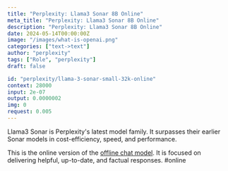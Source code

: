 ```yaml
---
title: "Perplexity: Llama3 Sonar 8B Online"
meta_title: "Perplexity: Llama3 Sonar 8B Online"
description: "Perplexity: Llama3 Sonar 8B Online"
date: 2024-05-14T00:00:00Z
image: "/images/what-is-openai.png"
categories: ["text->text"]
author: "perplexity"
tags: ["Role", "perplexity"]
draft: false

id: "perplexity/llama-3-sonar-small-32k-online"
context: 28000
input: 2e-07
output: 0.0000002
img: 0
request: 0.005
---
```


Llama3 Sonar is Perplexity's latest model family. It surpasses their earlier Sonar models in cost-efficiency, speed, and performance.

This is the online version of the [offline chat model](/perplexity/llama-3-sonar-small-32k-chat). It is focused on delivering helpful, up-to-date, and factual responses. #online

